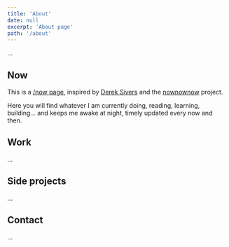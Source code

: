 ```yaml
---
title: 'About'
date: null
excerpt: 'About page'
path: '/about'
---
```


...

## Now

This is a [/now page](https://nownownow.com/p/YAnl), inspired by [Derek Sivers](https://sivers.org) and the [nownownow](https://nownownow.com) project.

Here you will find whatever I am currently doing, reading, learning, building... and keeps me awake at night, timely updated every now and then.

## Work

...

## Side projects

...

## Contact

...
